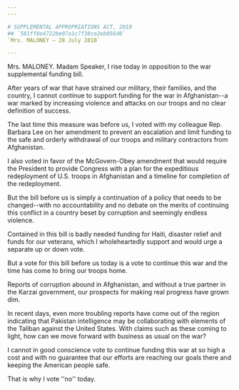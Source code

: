 ```yaml
---
---

# SUPPLEMENTAL APPROPRIATIONS ACT, 2010
## `581ff8e4722be07a1c7f38ce2eb056d0`
`Mrs. MALONEY — 28 July 2010`

---
```



Mrs. MALONEY. Madam Speaker, I rise today in opposition to the war 
supplemental funding bill.

After years of war that have strained our military, their families, 
and the country, I cannot continue to support funding for the war in 
Afghanistan--a war marked by increasing violence and attacks on our 
troops and no clear definition of success.

The last time this measure was before us, I voted with my colleague 
Rep. Barbara Lee on her amendment to prevent an escalation and limit 
funding to the safe and orderly withdrawal of our troops and military 
contractors from Afghanistan.

I also voted in favor of the McGovern-Obey amendment that would 
require the President to provide Congress with a plan for the 
expeditious redeployment of U.S. troops in Afghanistan and a timeline 
for completion of the redeployment.

But the bill before us is simply a continuation of a policy that 
needs to be changed--with no accountability and no debate on the merits 
of continuing this conflict in a country beset by corruption and 
seemingly endless violence.

Contained in this bill is badly needed funding for Haiti, disaster 
relief and funds for our veterans, which I wholeheartedly support and 
would urge a separate up or down vote.

But a vote for this bill before us today is a vote to continue this 
war and the time has come to bring our troops home.

Reports of corruption abound in Afghanistan, and without a true 
partner in the Karzai government, our prospects for making real 
progress have grown dim.

In recent days, even more troubling reports have come out of the 
region indicating that Pakistan intelligence may be collaborating with 
elements of the Taliban against the United States. With claims such as 
these coming to light, how can we move forward with business as usual 
on the war?

I cannot in good conscience vote to continue funding this war at so 
high a cost and with no guarantee that our efforts are reaching our 
goals there and keeping the American people safe.

That is why I vote ''no'' today.
